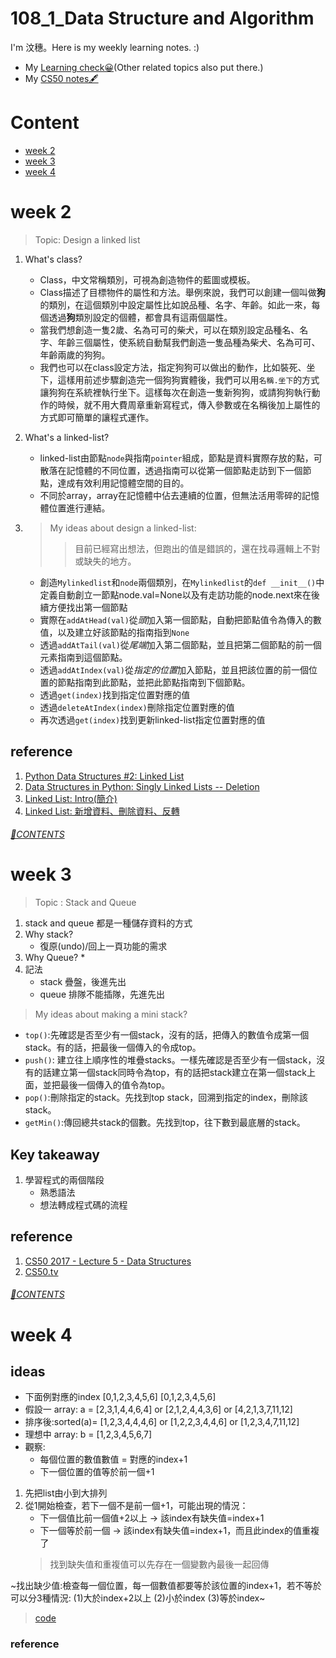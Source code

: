 # 108_1_Data Structure and Algorithm
I'm 汶穗。Here is my weekly learning notes. :)
  * My [Learning check😀](https://hackmd.io/PFMjkciiRYuTuaYk77Be8Q?both)(Other related topics also put there.)
  * My [CS50 notes🖋](https://github.com/okpersist/CS50/tree/master/2013fall)

# Content
- [week 2](#week-2)
- [week 3](#week-3)
- [week 4](#week-4)

# week 2
 > Topic: Design a linked list

1. What's class?
    * Class，中文常稱類別，可視為創造物件的藍圖或模板。
    * Class描述了目標物件的屬性和方法。舉例來說，我們可以創建一個叫做**狗**的類別，在這個類別中設定屬性比如說品種、名字、年齡。如此一來，每個透過**狗**類別設定的個體，都會具有這兩個屬性。
    * 當我們想創造一隻2歲、名為可可的柴犬，可以在類別設定品種名、名字、年齡三個屬性，使系統自動幫我們創造一隻品種為柴犬、名為可可、年齡兩歲的狗狗。
    * 我們也可以在class設定方法，指定狗狗可以做出的動作，比如裝死、坐下，這樣用前述步驟創造完一個狗狗實體後，我們可以用`名稱.坐下`的方式讓狗狗在系統裡執行坐下。這樣每次在創造一隻新狗狗，或請狗狗執行動作的時候，就不用大費周章重新寫程式，傳入參數或在名稱後加上屬性的方式即可簡單的讓程式運作。

2. What's a linked-list?
   * linked-list由節點`node`與指南`pointer`組成，節點是資料實際存放的點，可散落在記憶體的不同位置，透過指南可以從第一個節點走訪到下一個節點，達成有效利用記憶體空間的目的。
   * 不同於array，array在記憶體中佔去連續的位置，但無法活用零碎的記憶體位置進行連結。
 
3. > My ideas about design a linked-list:
   >> 目前已經寫出想法，但跑出的值是錯誤的，還在找尋邏輯上不對或缺失的地方。
   * 創造`Mylinkedlist`和`node`兩個類別，在`Mylinkedlist`的`def __init__()`中定義自動創立一節點node.val=None以及有走訪功能的node.next來在後續方便找出第一個節點
   * 實際在`addAtHead(val)`從*頭*加入第一個節點，自動把節點值令為傳入的數值，以及建立好該節點的指南指到`None`
   * 透過`addAtTail(val)`從*尾端*加入第二個節點，並且把第二個節點的前一個元素指南到這個節點。
   * 透過`addAtIndex(val)`從*指定的位置*加入節點，並且把該位置的前一個位置的節點指南到此節點，並把此節點指南到下個節點。
   * 透過`get(index)`找到指定位置對應的值
   * 透過`deleteAtIndex(index)`刪除指定位置對應的值
   * 再次透過`get(index)`找到更新linked-list指定位置對應的值

## reference
1. [Python Data Structures #2: Linked List](https://www.youtube.com/watch?v=JlMyYuY1aXU&t=610s)
2. [Data Structures in Python: Singly Linked Lists -- Deletion](https://www.youtube.com/watch?v=gXY_2wsQf3A)
3. [Linked List: Intro(簡介)](http://alrightchiu.github.io/SecondRound/linked-list-introjian-jie.html)
4. [Linked List: 新增資料、刪除資料、反轉](http://alrightchiu.github.io/SecondRound/linked-list-xin-zeng-zi-liao-shan-chu-zi-liao-fan-zhuan.html#series)

###### [🔗CONTENTS](#content)

# week 3
 > Topic : Stack and Queue

1. stack and queue 都是一種儲存資料的方式
2. Why stack?
   * 復原(undo)/回上一頁功能的需求
3. Why Queue?
   * 
4. 記法
   * stack 疊盤，後進先出
   * queue 排隊不能插隊，先進先出

> My ideas about making a mini stack?
   * `top()`:先確認是否至少有一個stack，沒有的話，把傳入的數值令成第一個stack。有的話，把最後一個傳入的令成top。
   * `push()`: 建立往上順序性的堆疊stacks。一樣先確認是否至少有一個stack，沒有的話建立第一個stack同時令為top，有的話把stack建立在第一個stack上面，並把最後一個傳入的值令為top。
   * `pop()`:刪除指定的stack。先找到top stack，回溯到指定的index，刪除該stack。
   * `getMin()`:傳回總共stack的個數。先找到top，往下數到最底層的stack。

## Key takeaway
1. 學習程式的兩個階段
   * 熟悉語法
   * 想法轉成程式碼的流程

## reference
1. [CS50 2017 - Lecture 5 - Data Structures](https://www.youtube.com/watch?v=eZQBx8YJ6Zs)
2. [CS50.tv](http://cs50.tv/2017/fall/)

###### [🔗CONTENTS](#content)

# week 4
## ideas
* 下面例對應的index [0,1,2,3,4,5,6]    [0,1,2,3,4,5,6]
* 假設一 array: a = [2,3,1,4,4,6,4] or [2,1,2,4,4,3,6] or [4,2,1,3,7,11,12]
* 排序後:sorted(a)= [1,2,3,4,4,4,6] or [1,2,2,3,4,4,6] or [1,2,3,4,7,11,12]
* 理想中 array: b = [1,2,3,4,5,6,7]
* 觀察: 
    * 每個位置的數值數值 = 對應的index+1
    * 下一個位置的值等於前一個+1

1. 先把list由小到大排列
2. 從1開始檢查，若下一個不是前一個+1，可能出現的情況：
    * 下一個值比前一個值+2以上 -> 該index有缺失值=index+1
    * 下一個等於前一個 -> 該index有缺失值=index+1，而且此index的值重複了
    > 找到缺失值和重複值可以先存在一個變數內最後一起回傳  

~找出缺少值:檢查每一個位置，每一個數值都要等於該位置的index+1，若不等於可以分3種情況: (1)大於index+2以上 (2)小於index (3)等於index~
> [code](https://github.com/okpersist/108_1_DSA/blob/master/week4/SetMismatch.py)

### reference

